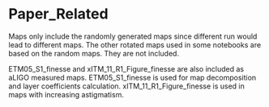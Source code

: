 # Paper_Related

Maps only include the randomly generated maps since different run would lead to different maps. The other rotated maps used in some notebooks are based on the random maps. They are not included.

ETM05_S1_finesse and xITM_11_R1_Figure_finesse are also included as aLIGO measured maps. ETM05_S1_finesse is used for map decomposition and layer coefficients calculation. xITM_11_R1_Figure_finesse is used in maps with increasing astigmatism.
